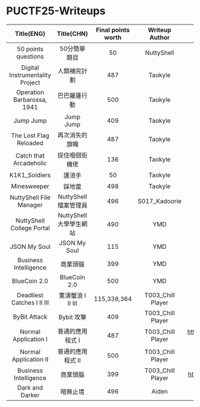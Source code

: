 # PUCTF25-Writeups

|Title(ENG)|Title(CHN)|Final points worth|Writeup Author|Link|
|:------------:|:------------:|:------:|:------:|:--------------------------------------:|
|50 points questions|50分簡單題目|50|NuttyShell|https://nuttyshell.notion.site/Guide-of-Beginner-Challenges-1ccd5c0f2b068034b994d631712f4dc0|
|Digital Instrumentality Project|人類補完計劃|487|Taokyle|https://github.com/TaokyleYT/PUCTF25-Digital_Instrumentality_Project-Writeup|
|Operation Barbarossa, 1941|巴巴羅薩行動|500|Taokyle|https://github.com/TaokyleYT/PUCTF25-Operation_Barbarossa_1941-Writeup|
|Jump Jump|Jump Jump|409|Taokyle|https://github.com/TaokyleYT/PUCTF25-Jump_Jump-Writeup|
|The Lost Flag Reloaded|再次消失的旗幟|487|Taokyle|https://github.com/TaokyleYT/PUCTF25-The_Lost_Flag_Reloaded-Writeup|
|Catch that Arcadeholic|捉住嗰個街機佬|136|Taokyle|https://github.com/TaokyleYT/PUCTF25-Catch_that_Arcadeholic-Writeup|
|K1K1_Soldiers|護渏手|50|Taokyle|https://github.com/TaokyleYT/PUCTF25-K1K1_Soldiers-Writeup|
|Minesweeper|踩地雷|498|Taokyle|https://github.com/TaokyleYT/PUCTF25-Minesweeper-Writeup|
|NuttyShell File Manager|NuttyShell 檔案管理員|496|S017_Kadoorie|https://qiita.com/tournip/items/90da8ff66d2113c08ce8#introduction|
|NuttyShell College Portal|NuttyShell 大學學生網站|490|YMD|https://hackmd.io/@YMD/SJBSCbZ1lg#NuttyShell-College-Portal|
|JSON My Soul|JSON My Soul|115|YMD|https://hackmd.io/@YMD/SJBSCbZ1lg#JSON-My-Soul|
|Business Intelligence|商業頭腦|399|YMD|https://hackmd.io/@YMD/SJBSCbZ1lg#Business-Intelligence|
|BlueCoin 2.0|BlueCoin 2.0|500|YMD|https://hackmd.io/@YMD/SJBSCbZ1lg#BlueCoin-20|
|Deadliest Catches I II III|驚濤蟹浪 I II III|115,338,364|T003_Chill Player|https://github.com/ryanlaw123/puctf25/tree/main/Forensics|
|ByBit Attack|Bybit 攻擊|409|T003_Chill Player|https://github.com/ryanlaw123/puctf25/blob/main/Blockchain/Bybit%20Attack.md#bybit-attack|
|Normal Application I|普通的應用程式 I|487|T003_Chill Player|https://github.com/ryanlaw123/puctf25/blob/main/Reverse%20Engineering/Normal%20Application%20I.md#normal-application-i|
|Normal Application II|普通的應用程式 II|500|T003_Chill Player|https://github.com/ryanlaw123/puctf25/blob/main/Miscellaneous/Normal%20Application%20II.md#normal-application-ii|
|Business Intelligence|商業頭腦|399|T003_Chill Player|https://github.com/ryanlaw123/puctf25/blob/main/Miscellaneous/Business%20Intelligence.md#business-intelligence|
|Dark and Darker|暗無止境|496|Aiden|https://github.com/SleepingDragon22/nuttyshell-ctf-25-writeup/blob/master/darker.md|
